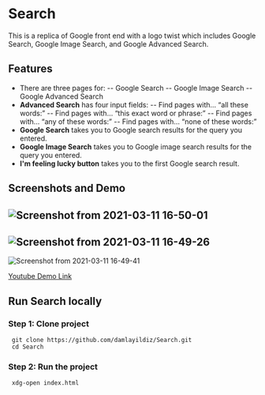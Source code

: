 # Search

This  is a replica of Google front end with a logo twist which includes Google Search, Google Image Search, and Google Advanced Search.

## Features 

- There are three pages for: 
-- Google Search
-- Google Image Search
-- Google Advanced Search
- **Advanced Search** has four input fields:
-- Find pages with… “all these words:”
-- Find pages with… “this exact word or phrase:”
-- Find pages with… “any of these words:”
-- Find pages with… “none of these words:”
- **Google Search** takes you to Google search results for the query you entered.
- **Google Image Search** takes you to Google image search results for the query you entered.
- **I'm feeling lucky button** takes you to the first Google search result.

## Screenshots and Demo
![Screenshot from 2021-03-11 16-50-01](https://user-images.githubusercontent.com/56313500/110797656-5c442680-828a-11eb-986d-474009e83d0e.png)  
---
![Screenshot from 2021-03-11 16-49-26 ](https://user-images.githubusercontent.com/56313500/110797663-5e0dea00-828a-11eb-907b-cd135d94059c.png)  
---
![Screenshot from 2021-03-11 16-49-41 ](https://user-images.githubusercontent.com/56313500/110797650-59e1cc80-828a-11eb-8dbf-9236cbdf953c.png)


[Youtube Demo Link](https://youtu.be/vX42q3eim90)

## Run Search locally

### Step 1: Clone project
```
 git clone https://github.com/damlayildiz/Search.git
 cd Search 
 ```
### Step 2: Run the project
```
 xdg-open index.html
 ```
